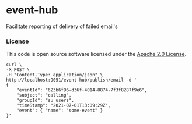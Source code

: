 
# event-hub

Facilitate reporting of delivery of failed email's

### License

This code is open source software licensed under the [Apache 2.0 License]("http://www.apache.org/licenses/LICENSE-2.0.html").

```
curl \
-X POST \
-H "Content-Type: application/json" \
http://localhost:9051/event-hub/publish/email -d '
{
    "eventId": "623b6f96-d36f-4014-8874-7f3f8287f9e6", 
    "subject": "calling", 
    "groupId": "su users",
    "timeStamp": "2021-07-01T13:09:29Z",
    "event": { "name": "some-event" }
}'
```